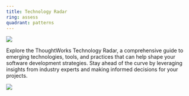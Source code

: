 ```yaml
---
title: Technology Radar
ring: assess
quadrant: patterns
---
```


[![](https://img.shields.io/badge/thoughtworks-0c7cba?logo=gitbook&logoColor=000&style=flat)](https://www.thoughtworks.com/radar)

Explore the ThoughtWorks Technology Radar, a comprehensive guide to emerging technologies, tools, and practices that can help shape your software development strategies. Stay ahead of the curve by leveraging insights from industry experts and making informed decisions for your projects.

![](/img/2021-11-17/radar.png)